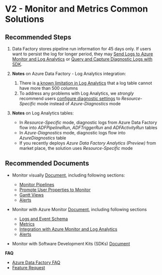<properties
    pageTitle="V2 - Monitor and Metrics Common Solutions"
    description="V2 - Monitor and Metrics Common Solutions"
    service=""
    resource=""
    authors="chez-charlie"
    ms.author="chez"
    displayOrder=""
    selfHelpType="generic"
    supportTopicIds="32629510, 32637164"
    resourceTags=""
    productPesIds="15613"
    cloudEnvironments="public"
    articleId="8c727d6a-a637-4401-a801-cafb122d252c"
/>

# V2 - Monitor and Metrics Common Solutions

## **Recommended Steps**

1. Data Factory stores pipeline run information for 45 days only. If users want to persist the log for longer period, they may [Send Logs to Azure Monitor and Log Analytics](https://docs.microsoft.com/azure/data-factory/monitor-using-azure-monitor) or [Query and Capture Diagnostic Logs with SDK](https://docs.microsoft.com/azure/data-factory/monitor-programmatically).

1. __Notes__ on Azure Data Factory - Log Analytics integration: <br>

    1. There is [a known limitation in Log Analytics](https://docs.microsoft.com/azure/azure-monitor/platform/resource-logs-collect-workspace#known-limitation-column-limit-in-azurediagnostics) that a log table cannot have more than 500 columns <br>
    1. To address any problems with Log Analytics, we _strongly_ recommend users [configure diagnostic settings](https://docs.microsoft.com/azure/data-factory/monitor-using-azure-monitor#configure-diagnostic-settings-and-workspace) to _Resource-Specific_ mode instead of _Azure-Diagnostics_ mode

1. __Notes__ on Log Analytics tables: <br>

    * In _Resource-Specific_ mode, diagnostic logs from Azure Data Factory flow into _ADFPipelineRun_, _ADFTriggerRun_ and _ADFActivityRun_ tables <br>
    * In _Azure-Diagnostics_ mode, diagnostic logs flow into _AzureDiagnostics_ table <br>
    * If you recently deploys _Azure Data Factory Analytics (Preview)_ from market place, the solution uses _Resource-Specific_ mode

## **Recommended Documents**

* Monitor visually [Document](https://docs.microsoft.com/azure/data-factory/monitor-visually), including following sections: <br>

  * [Monitor Pipelines](https://docs.microsoft.com/azure/data-factory/monitor-visually#select-a-data-factory-to-monitor) <br>
  * [Promote User Properties to Monitor](https://docs.microsoft.com/azure/data-factory/monitor-visually#promote-user-properties-to-monitor) <br>
  * [Gantt Views](https://docs.microsoft.com/azure/data-factory/monitor-visually#gantt-views) <br>
  * [Alerts](https://docs.microsoft.com/azure/data-factory/monitor-visually#alerts) <br>

* Monitor with Azure Monitor [Document](https://docs.microsoft.com/azure/data-factory/monitor-using-azure-monitor), including following sections <br>

  * [Logs and Event Schema](https://docs.microsoft.com/azure/data-factory/monitor-using-azure-monitor#schema-of-logs-and-events) <br>
  * [Metrics](https://docs.microsoft.com/azure/data-factory/monitor-using-azure-monitor#metrics) <br>
  * [Integration with Azure Monitor and Log Analytics](https://docs.microsoft.com/azure/data-factory/monitor-using-azure-monitor#monitor-data-factory-metrics-with-azure-monitor) <br>
  * [Alerts](https://docs.microsoft.com/azure/data-factory/monitor-using-azure-monitor#alerts) <br>

* Monitor with Software Development Kits (SDKs) [Document](https://docs.microsoft.com/azure/data-factory/monitor-programmatically) <br>

**FAQ**

* [Azure Data Factory FAQ](https://docs.microsoft.com/azure/data-factory/frequently-asked-questions) <br>
* [Feature Request](https://feedback.azure.com/forums/270578-azure-data-factory)
